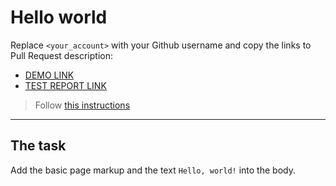 # Hello world
Replace `<your_account>` with your Github username and copy the links to Pull Request description:
- [DEMO LINK](https://JHesher.github.io/layout_hello-world/)
- [TEST REPORT LINK](https://JHesher.github.io/layout_hello-world/report/html_report/)

> Follow [this instructions](https://github.com/mate-academy/layout_task-guideline#how-to-solve-the-layout-tasks-on-github)
___

## The task
Add the basic page markup and the text `Hello, world!` into the body.
